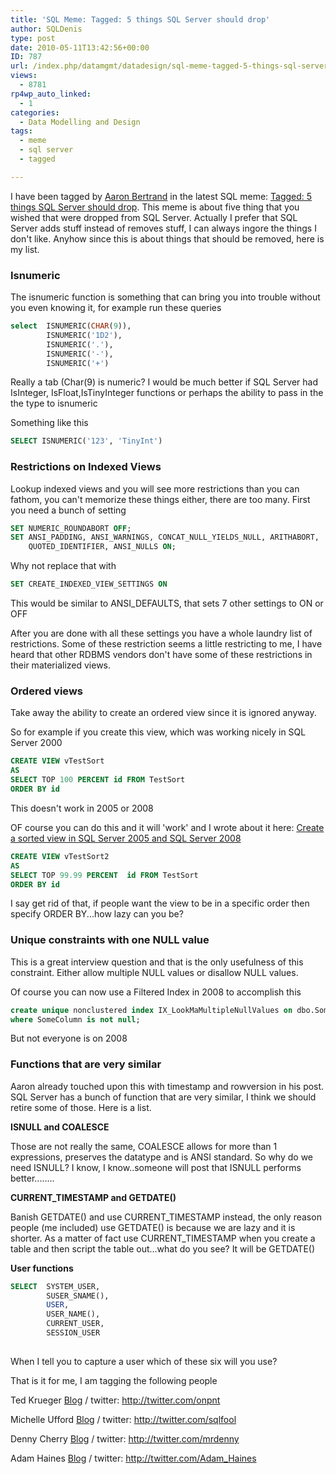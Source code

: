 ```yaml
---
title: 'SQL Meme: Tagged: 5 things SQL Server should drop'
author: SQLDenis
type: post
date: 2010-05-11T13:42:56+00:00
ID: 787
url: /index.php/datamgmt/datadesign/sql-meme-tagged-5-things-sql-server-shou/
views:
  - 8781
rp4wp_auto_linked:
  - 1
categories:
  - Data Modelling and Design
tags:
  - meme
  - sql server
  - tagged

---
```

I have been tagged by [Aaron Bertrand][1] in the latest SQL meme: [Tagged: 5 things SQL Server should drop][2]. This meme is about five thing that you wished that were dropped from SQL Server. Actually I prefer that SQL Server adds stuff instead of removes stuff, I can always ingore the things I don't like. Anyhow since this is about things that should be removed, here is my list.

### Isnumeric

The isnumeric function is something that can bring you into trouble without you even knowing it, for example run these queries

```sql
select	ISNUMERIC(CHAR(9)),
		ISNUMERIC('1D2'),
		ISNUMERIC('.'),
		ISNUMERIC('-'),
		ISNUMERIC('+')
```

Really a tab (Char(9) is numeric? I would be much better if SQL Server had IsInteger, IsFloat,IsTinyInteger functions or perhaps the ability to pass in the the type to isnumeric
  
Something like this

```sql
SELECT ISNUMERIC('123', 'TinyInt')
```

### Restrictions on Indexed Views

Lookup indexed views and you will see more restrictions than you can fathom, you can't memorize these things either, there are too many. First you need a bunch of setting

```sql
SET NUMERIC_ROUNDABORT OFF;
SET ANSI_PADDING, ANSI_WARNINGS, CONCAT_NULL_YIELDS_NULL, ARITHABORT,
    QUOTED_IDENTIFIER, ANSI_NULLS ON;
```

Why not replace that with

```sql
SET CREATE_INDEXED_VIEW_SETTINGS ON
```

This would be similar to ANSI_DEFAULTS, that sets 7 other settings to ON or OFF

After you are done with all these settings you have a whole laundry list of restrictions. Some of these restriction seems a little restricting to me, I have heard that other RDBMS vendors don't have some of these restrictions in their materialized views.

### Ordered views

Take away the ability to create an ordered view since it is ignored anyway.
  
So for example if you create this view, which was working nicely in SQL Server 2000

```sql
CREATE VIEW vTestSort
AS
SELECT TOP 100 PERCENT id FROM TestSort
ORDER BY id
```

This doesn't work in 2005 or 2008

OF course you can do this and it will 'work' and I wrote about it here: [Create a sorted view in SQL Server 2005 and SQL Server 2008][3]

```sql
CREATE VIEW vTestSort2
AS
SELECT TOP 99.99 PERCENT  id FROM TestSort
ORDER BY id
```
I say get rid of that, if people want the view to be in a specific order then specify ORDER BY...how lazy can you be?

### Unique constraints with one NULL value

This is a great interview question and that is the only usefulness of this constraint. Either allow multiple NULL values or disallow NULL values.
  
Of course you can now use a Filtered Index in 2008 to accomplish this

```sql
create unique nonclustered index IX_LookMaMultipleNullValues on dbo.SomeTable(SomeColumn)
where SomeColumn is not null;
```

But not everyone is on 2008

### Functions that are very similar

Aaron already touched upon this with timestamp and rowversion in his post. SQL Server has a bunch of function that are very similar, I think we should retire some of those. Here is a list.

**ISNULL and COALESCE**
  
Those are not really the same, COALESCE allows for more than 1 expressions, preserves the datatype and is ANSI standard. So why do we need ISNULL? I know, I know..someone will post that ISNULL performs better........

**CURRENT_TIMESTAMP and GETDATE()**
  
Banish GETDATE() and use CURRENT\_TIMESTAMP instead, the only reason people (me included) use GETDATE() is because we are lazy and it is shorter. As a matter of fact use CURRENT\_TIMESTAMP when you create a table and then script the table out...what do you see? It will be GETDATE()

**User functions**

```sql
SELECT	SYSTEM_USER,
		SUSER_SNAME(), 
		USER,
		USER_NAME(), 
		CURRENT_USER, 
		SESSION_USER
		
```

When I tell you to capture a user which of these six will you use?

That is it for me, I am tagging the following people
  
Ted Krueger [Blog][4] / twitter: http://twitter.com/onpnt
  
Michelle Ufford [Blog][5] / twitter: http://twitter.com/sqlfool
  
Denny Cherry [Blog][6] / twitter: http://twitter.com/mrdenny
  
Adam Haines [Blog][7] / twitter: http://twitter.com/Adam_Haines

 [1]: http://twitter.com/AaronBertrand
 [2]: http://sqlblog.com/blogs/aaron_bertrand/archive/2010/05/11/tagged-5-things-sql-server-should-drop.aspx
 [3]: /index.php/DataMgmt/DataDesign/create-a-sorted-view-in-sql-server-2005--2008
 [4]: /index.php/All/?disp=authdir&author=68
 [5]: http://sqlfool.com/
 [6]: http://itknowledgeexchange.techtarget.com/sql-server/
 [7]: http://jahaines.blogspot.com/